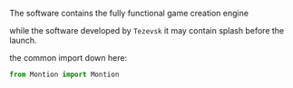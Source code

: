 The software contains the fully functional game creation engine

while the software developed by ``Tezevsk`` it may contain splash before the launch.

the common import down here:
```python
from Montion import Montion
```


